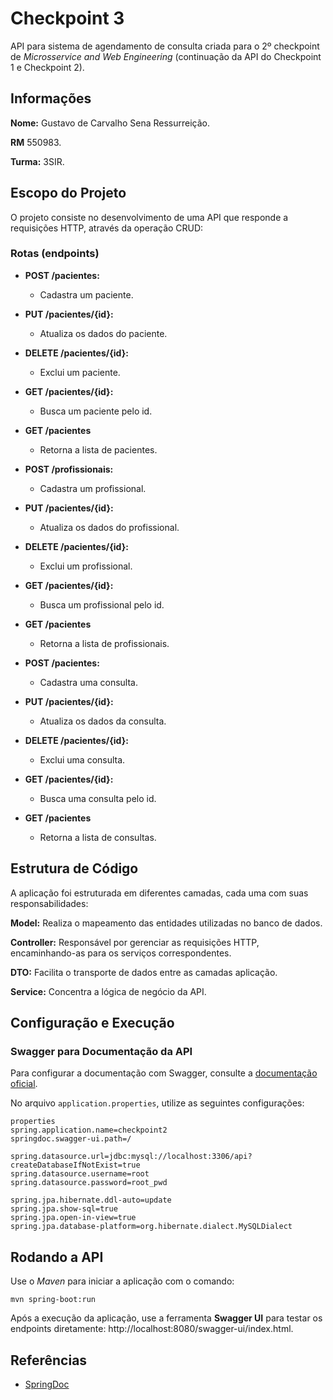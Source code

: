 # Checkpoint 3
API para sistema de agendamento de consulta criada para o 2º checkpoint de *Microsservice and Web Engineering* (continuação da API do Checkpoint 1 e Checkpoint 2).

## Informações
**Nome:** Gustavo de Carvalho Sena Ressurreição.

**RM** 550983.

**Turma:** 3SIR.

## Escopo do Projeto
O projeto consiste no desenvolvimento de uma API que responde a requisições HTTP, através da operação CRUD:

### Rotas (endpoints)
* **POST /pacientes:** 
    * Cadastra um paciente.
* **PUT /pacientes/{id}:** 
    * Atualiza os dados do paciente.
* **DELETE /pacientes/{id}:** 
    * Exclui um paciente.
* **GET /pacientes/{id}:**
   * Busca um paciente pelo id.
* **GET /pacientes**
   * Retorna a lista de pacientes.    

* **POST /profissionais:** 
    * Cadastra um profissional.
* **PUT /pacientes/{id}:** 
    * Atualiza os dados do profissional.
* **DELETE /pacientes/{id}:** 
    * Exclui um profissional.
* **GET /pacientes/{id}:**
   * Busca um profissional pelo id.
* **GET /pacientes**
   * Retorna a lista de profissionais.

* **POST /pacientes:** 
    * Cadastra uma consulta.
* **PUT /pacientes/{id}:** 
    * Atualiza os dados da consulta.
* **DELETE /pacientes/{id}:** 
    * Exclui uma consulta.
* **GET /pacientes/{id}:**
   * Busca uma consulta pelo id.
* **GET /pacientes**
   * Retorna a lista de consultas. 
## Estrutura de Código
A aplicação foi estruturada em diferentes camadas, cada uma com suas responsabilidades: 

**Model:** Realiza o mapeamento das entidades utilizadas no banco de dados.

**Controller:** Responsável por gerenciar as requisições HTTP, encaminhando-as para os serviços correspondentes.

**DTO:** Facilita o transporte de dados entre as camadas aplicação.

**Service:** Concentra a lógica de negócio da API.

## Configuração e Execução

### Swagger para Documentação da API
Para configurar a documentação com Swagger, consulte a [documentação oficial](https://sprinhttps://springdoc.org/properties.html).

No arquivo `application.properties`, utilize as seguintes configurações:

```
properties
spring.application.name=checkpoint2
springdoc.swagger-ui.path=/

spring.datasource.url=jdbc:mysql://localhost:3306/api?createDatabaseIfNotExist=true
spring.datasource.username=root
spring.datasource.password=root_pwd

spring.jpa.hibernate.ddl-auto=update
spring.jpa.show-sql=true
spring.jpa.open-in-view=true
spring.jpa.database-platform=org.hibernate.dialect.MySQLDialect
```
## Rodando a API
Use o *Maven* para iniciar a aplicação com o comando:
```
mvn spring-boot:run
```
Após a execução da aplicação, use a ferramenta **Swagger UI** para testar os endpoints diretamente:
http://localhost:8080/swagger-ui/index.html. 


## Referências
* [SpringDoc](https://springdoc.org/)
